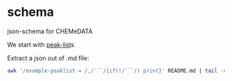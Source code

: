 # schema

json-schema for CHEMeDATA

We start with [peak-list](peak-list.md)s

Extract a json out of .md file:
```bash
awk '/example-peaklist = /,/```/{if(!/```/) print}' README.md | tail -n +2 > example-peaklist.json
```